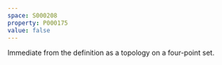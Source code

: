 ```yaml
---
space: S000208
property: P000175
value: false
---
```


Immediate from the definition as a topology on a four-point set.
